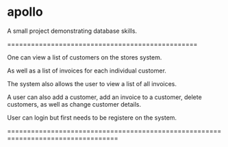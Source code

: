 apollo
======

A small project demonstrating database skills.

================================================

One can view a list of customers on the stores system.

As well as a list of invoices for each individual customer.

The system also allows the user to view a list of all invoices.

A user can also add a customer, add an invoice to a customer, delete customers, 
as well as change customer details.

User can login but first needs to be registere on the system.

==================================================================================

